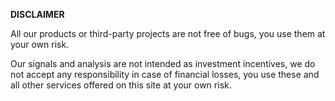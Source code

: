 **DISCLAIMER**  

All our products or third-party projects are not free of bugs, you use them at your own risk.    

Our signals and analysis are not intended as investment incentives, we do not accept any responsibility in case of financial losses, you use these and all other services offered on this site at your own risk.
